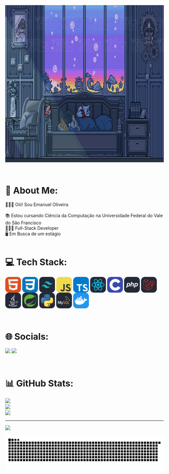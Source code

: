 <div>
  <img height="500" width="1000" align="center" alt="coding-time" src="Gif.gif">
</div>
<br>
<br>

# 💫 About Me:
🙋🏽‍♂️ Oiii! Sou Emanuel Oliveira<br><br>
📚 Estou cursando Ciência da Computação na Universidade Federal do Vale do São Francisco<br>
🧑🏾‍💻 Full-Stack Developer<br>
🖥️ Em Busca de um estágio<br>
<br>

# 💻 Tech Stack:
<div>
  <img align="center" alt="Emanu-HTML" height="50" width="50" src="https://github.com/tandpfun/skill-icons/blob/main/icons/HTML.svg">
  <img align="center" alt="Emanu-CSS" height="50" width="50" src="https://github.com/tandpfun/skill-icons/blob/main/icons/CSS.svg">
  <img align="center" alt="Emanu-Tailwind" height="50" width="50" src="https://github.com/tandpfun/skill-icons/blob/main/icons/TailwindCSS-Dark.svg" />          
  <img align="center" alt="Emanu-Js" height="50" width="50" src="https://github.com/tandpfun/skill-icons/blob/main/icons/JavaScript.svg">
  <img align="center" alt="Emanu-Ts" height="50" width="50" src="https://github.com/tandpfun/skill-icons/blob/main/icons/TypeScript.svg">
  <img align="center" alt="Emanu-React" height="50" width="50" src="https://github.com/tandpfun/skill-icons/blob/main/icons/React-Dark.svg">
  <img align="center" alt="Emanu-C" height="50" width="50" src="https://github.com/tandpfun/skill-icons/blob/main/icons/C.svg" />
  <img align="center" alt="Emanu-PHP" height="50" width="50" src="https://github.com/tandpfun/skill-icons/blob/main/icons/PHP-Dark.svg">
  <img align="center" alt="Emanu-Laravel" height="50" width="50" src="https://github.com/tandpfun/skill-icons/blob/main/icons/Laravel-Dark.svg">
  <img align="center" alt="Emanu-Java" height="50" width="50" src="https://github.com/tandpfun/skill-icons/blob/main/icons/Java-Dark.svg" />
  <img align="center" alt="Emanu-SpringBoot" height="50" width="50" src="https://github.com/tandpfun/skill-icons/blob/main/icons/Spring-Dark.svg" />
  <img align="center" alt="Emanu-Python" height="50" width="50" src="https://github.com/tandpfun/skill-icons/blob/main/icons/Python-Dark.svg" />
  <img align="center" alt="Emanu-MySQL" height="50" width="50" src="https://github.com/tandpfun/skill-icons/blob/main/icons/MySQL-Dark.svg" />    
  <img align="center" alt="Emanu-Docker" height="50" width="50" src="https://github.com/tandpfun/skill-icons/blob/main/icons/Docker.svg" />
</div>
<br>
<br>

# 🌐 Socials:
<div> 
  <a href="https://instagram.com/_emanuelfoliveira" target="_blank"><img src="https://img.shields.io/badge/-Instagram-%23E4405F?style=for-the-badge&logo=instagram&logoColor=white"></a>
  <a href="https://www.linkedin.com/in/emanuel-oliveira-9a8758302/" target="_blank"><img src="https://img.shields.io/badge/LinkedIn-0077B5?style=for-the-badge&logo=linkedin&logoColor=white"></a>
</div>
<br>
<br>

# 📊 GitHub Stats:
![](https://github-readme-stats.vercel.app/api?username=EmafPlayer&theme=nightowl&hide_border=false&include_all_commits=false&count_private=false)<br/>
![](https://github-readme-streak-stats.herokuapp.com/?user=EmafPlayer&theme=nightowl&hide_border=false)<br/>
![](https://github-readme-stats.vercel.app/api/top-langs/?username=EmafPlayer&theme=nightowl&hide_border=false&include_all_commits=false&count_private=false&layout=compact)

---
[![](https://visitcount.itsvg.in/api?id=EmafPlayer&icon=0&color=0)](https://visitcount.itsvg.in)


<picture align="center">
  <source media="(prefers-color-scheme: dark)" srcset="https://raw.githubusercontent.com/EmafPlayer/EmafPlayer/output/github-contribution-grid-snake-dark.svg">
  <source media="(prefers-color-scheme: light)" srcset="https://raw.githubusercontent.com/EmafPlayer/EmafPlayer/output/github-contribution-grid-snake-dark.svg">
  <img align="center" alt="github contribution grid snake animation" src="https://raw.githubusercontent.com/EmafPlayer/EmafPlayer/output/github-contribution-grid-snake.svg">
</picture>

